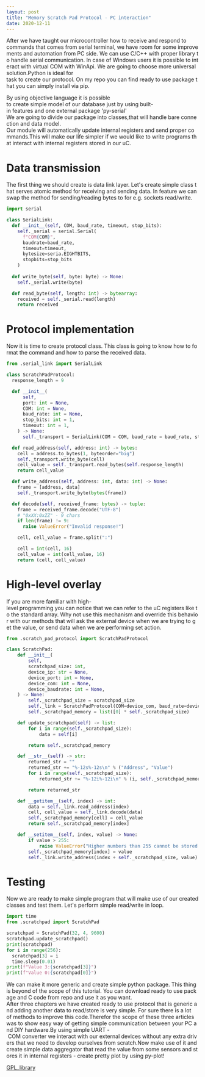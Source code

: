 ```yaml
---
layout: post
title: "Memory Scratch Pad Protocol - PC interaction"
date: 2020-12-11
---
```

After we have taught our microcontroller how to receive and respond to commands that comes from serial terminal, we have room for some improvements and automation from PC side. We can use C/C++ with proper library to handle serial communication. In case of Windows users it is possible to interact with virtual COM with WinApi. We are going to choose more universal solution.Python is ideal for task to create our protocol. On my repo you can find ready to use package that you can simply install via pip.

By using objective language it is possible to create simple model of our database just by using built-in features and one external package 'py-serial' We are going to divide our package into classes,that will handle bare connection and data model. Our module will automatically update internal registers and send proper commands.This will make our life simpler if we would like to write programs that interact with internal registers stored in our uC.

# Data transmission
The first thing we should create is data link layer. Let's create simple class that serves atomic method for receiving and sending data. In feature we can swap the method for sending/reading bytes to for e.g. sockets read/write. 
```Python
import serial

class SerialLink:
  def __init__(self, COM, baud_rate, timeout, stop_bits):
    self._serial = serial.Serial(
      f"COM{COM}",
      baudrate=baud_rate,
      timeout=timeout,
      bytesize=seria.EIGHTBITS,
      stopbits=stop_bits
    )
  
  def write_byte(self, byte: byte) -> None:
    self._serial.write(byte)

  def read_byte(self, length: int) -> bytearray:
    received = self._serial.read(length)
    return received
``` 

# Protocol implementation
Now it is time to create protocol class. This class is going to know how to format the command and how to parse the received data. 
```Python
from .serial_link import SerialLink

class ScratchPadProtocol:
  response_length = 9

  def __init__(
      self,
      port: int = None,
      COM: int = None,
      baud_rate: int = None,
      stop_bits: int = 1,
      timeout: int = 1,
    ) -> None:
      self._transport = SerialLink(COM = COM, baud_rate = baud_rate, stop_bits = stop_bits, timeout = timeout)

  def read_address(self, address: int) -> bytes:
    cell = address.to_bytes(1, byteorder="big")
    self._transport.write_byte(cell)
    cell_value = self._transport.read_bytes(self.response_length)
    return cell_value

  def write_address(self, address: int, data: int) -> None:
    frame = [address, data]
    self._transport.write_byte(bytes(frame))

  def decode(self, received_frame: bytes) -> tuple:
    frame = received_frame.decode("UTF-8")
    # "0xXX:0xZZ" - 9 chars
    if len(frame) != 9:
      raise ValueError("Invalid response!") 

    cell, cell_value = frame.split(":")

    cell = int(cell, 16)
    cell_value = int(cell_value, 16)
    return (cell, cell_value)

```

# High-level overlay
If you are more familiar with high-level programming you can notice that we can refer to the uC registers like to the standard array. Why not use this mechanism and override this behavior with our methods that will ask the external device when we are trying to get the value, or send data when we are performing set action.
```Python
from .scratch_pad_protocol import ScratchPadProtocol

class ScratchPad:
    def __init__(
        self,
        scratchpad_size: int,
        device_ip: str = None,
        device_port: int = None,
        device_com: int = None,
        device_baudrate: int = None,
    ) -> None:
        self._scratchpad_size = scratchpad_size
        self._link = ScratchPadProtocol(COM=device_com, baud_rate=device_baudrate)
        self._scratchpad_memory = list([0] * self._scratchpad_size)

    def update_scratchpad(self) -> list:
        for i in range(self._scratchpad_size):
            data = self[i]

        return self._scratchpad_memory

    def __str__(self) -> str:
        returned_str = ""
        returned_str += "%-12s%-12s\n" % ("Address", "Value")
        for i in range(self._scratchpad_size):
            returned_str += "%-12i%-12i\n" % (i, self._scratchpad_memory[i])

        return returned_str

    def __getitem__(self, index) -> int:
        data = self._link.read_address(index)
        cell, cell_value = self._link.decode(data)
        self._scratchpad_memory[cell] = cell_value
        return self._scratchpad_memory[index]

    def __setitem__(self, index, value) -> None:
        if value > 255:
            raise ValueError("Higher numbers than 255 cannot be stored in scratchpad.")
        self._scratchpad_memory[index] = value
        self._link.write_address(index + self._scratchpad_size, value)
```

# Testing
Now we are ready to make simple program that will make use of our created classes and test them. Let's perform simple read/write in loop.
```Python
import time
from .scratchpad import ScratchPad

scratchpad = ScratchPad(32, 4, 9600)
scratchpad.update_scratchpad()
print(scratchpad)
for i in range(256):
  scratchpad[3] = i
  time.sleep(0.01)
print(f"Value 3:{scratchpad[3]}")
print(f"Value 0:{scratchpad[0]}")
```
We can make it more generic and create simple python package. This thing is beyond of the scope of this tutorial. You can download ready to use package and C code from repo and use it as you want.
After three chapters we have created ready to use protocol that is generic and adding another data to read/store is very simple. For sure there is a lot of methods to improve this code.Therefor the scope of these three articles was to show easy way of getting simple communication between your PC and DIY hardware.By using simple UART - COM converter we interact with our external devices without any extra drivers that we need to develop ourselves from scratch.Now make use of it and create simple data aggregator that read the value from some sensors and stores it in internal registers - create pretty plot by using py-plot!

[GPL_library](https://github.com/MateuszMyalski/GPL)

